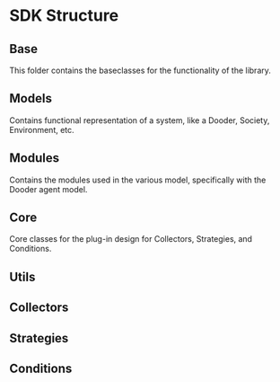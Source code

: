 # SDK Structure
  
## Base

This folder contains the baseclasses for the functionality of the library.  


## Models 

Contains functional representation of a system, like a Dooder, Society, Environment, etc.  

## Modules

Contains the modules used in the various model, specifically with the Dooder agent model.  

## Core 

Core classes for the plug-in design for Collectors, Strategies, and Conditions.  


## Utils

## Collectors

## Strategies

## Conditions

